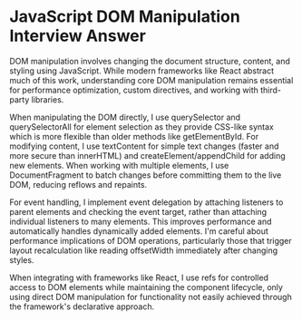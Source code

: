 # JavaScript DOM Manipulation Interview Answer

DOM manipulation involves changing the document structure, content, and styling using JavaScript. While modern frameworks like React abstract much of this work, understanding core DOM manipulation remains essential for performance optimization, custom directives, and working with third-party libraries.

When manipulating the DOM directly, I use querySelector and querySelectorAll for element selection as they provide CSS-like syntax which is more flexible than older methods like getElementById. For modifying content, I use textContent for simple text changes (faster and more secure than innerHTML) and createElement/appendChild for adding new elements. When working with multiple elements, I use DocumentFragment to batch changes before committing them to the live DOM, reducing reflows and repaints.

For event handling, I implement event delegation by attaching listeners to parent elements and checking the event target, rather than attaching individual listeners to many elements. This improves performance and automatically handles dynamically added elements. I'm careful about performance implications of DOM operations, particularly those that trigger layout recalculation like reading offsetWidth immediately after changing styles.

When integrating with frameworks like React, I use refs for controlled access to DOM elements while maintaining the component lifecycle, only using direct DOM manipulation for functionality not easily achieved through the framework's declarative approach.